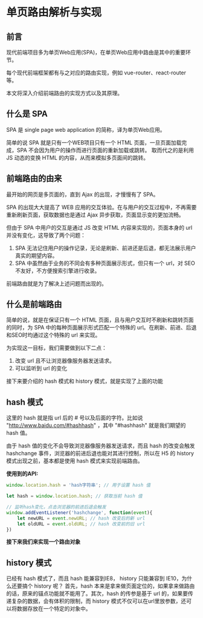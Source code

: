 # 单页路由解析与实现


## 前言

现代前端项目多为单页Web应用(SPA)，在单页Web应用中路由是其中的重要环节。

每个现代前端框架都有与之对应的路由实现，例如 vue-router、react-router 等。

本文将深入介绍前端路由的实现方式以及其原理。


## 什么是 SPA

SPA 是 single page web application 的简称，译为单页Web应用。

简单的说 SPA 就是只有一个WEB项目只有一个 HTML 页面，一旦页面加载完成，SPA 不会因为用户的操作而进行页面的重新加载或跳转。
取而代之的是利用 JS 动态的变换 HTML 的内容，从而来模拟多页面间的跳转。


## 前端路由的由来

最开始的网页是多页面的，直到 Ajax 的出现，才慢慢有了 SPA。

SPA 的出现大大提高了 WEB 应用的交互体验。在与用户的交互过程中，不再需要重新刷新页面，获取数据也是通过 Ajax 异步获取，页面显示变的更加流畅。

但由于 SPA 中用户的交互是通过 JS 改变 HTML 内容来实现的，页面本身的 url 并没有变化，这导致了两个问题：

1. SPA 无法记住用户的操作记录，无论是刷新、前进还是后退，都无法展示用户真实的期望内容。
2. SPA 中虽然由于业务的不同会有多种页面展示形式，但只有一个 url，对 SEO 不友好，不方便搜索引擎进行收录。

前端路由就是为了解决上述问题而出现的。


## 什么是前端路由

简单的说，就是在保证只有一个 HTML 页面，且与用户交互时不刷新和跳转页面的同时，为 SPA 中的每种页面展示形式匹配一个特殊的 url。在刷新、前进、后退和SEO时均通过这个特殊的 url 来实现。

为实现这一目标，我们需要做到以下二点：

1. 改变 url 且不让浏览器像服务器发送请求。
2. 可以监听到 url 的变化

接下来要介绍的 hash 模式和 history 模式，就是实现了上面的功能

## hash 模式

这里的 hash 就是指 url 后的 # 号以及后面的字符。比如说 "http://www.baidu.com/#hashhash" ，其中 "#hashhash" 就是我们期望的 hash 值。

由于 hash 值的变化不会导致浏览器像服务器发送请求，而且 hash 的改变会触发 hashchange 事件，浏览器的前进后退也能对其进行控制，所以在 H5 的 history 模式出现之前，基本都是使用 hash 模式来实现前端路由。

**使用到的API:**

```javascript
window.location.hash = 'hash字符串'; // 用于设置 hash 值

let hash = window.location.hash; // 获取当前 hash 值

// 监听hash变化，点击浏览器的前进后退会触发
window.addEventListener('hashchange', function(event){ 
    let newURL = event.newURL; // hash 改变后的新 url
    let oldURL = event.oldURL; // hash 改变前的旧 url
})
```

**接下来我们来实现一个路由对象**









## history 模式

已经有 hash 模式了，而且 hash 能兼容到IE8， history 只能兼容到 IE10，为什么还要搞个 history 呢？
首先，hash 本来是拿来做页面定位的，如果拿来做路由的话，原来的锚点功能就不能用了。其次，hash 的传参是基于 url 的，如果要传递复杂的数据，会有体积的限制，而 history 模式不仅可以在url里放参数，还可以将数据存放在一个特定的对象中。




